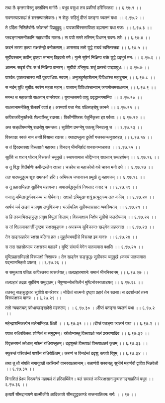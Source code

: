 तथा तैः कृत्तगात्रैस्तु दशग्रीवेण मार्गणैः।
बभूव वसुधा तत्र प्रकीर्णा हरिभिस्तदा ।। ६.९७.१ ।।

रावणस्याप्रसह्यं तं शरसम्पातमेकतः।
न शेकुः सहितुं दीप्तं पतङ्गा ज्वलनं यथा ।। ६.९७.२ ।।

ते ऽर्दिता निशितैर्बाणैः क्रोशन्तो विप्रदुद्रुवुः।
पावकार्चिस्समाविष्टा दह्यमाना यथा गजाः ।। ६.९७.३ ।।

प्लवङ्गानामनीकानि महाभ्राणीव मारुतः।
स ययौ समरे तस्मिन् विधमन् रावणः शरैः ।। ६.९७.४ ।।

कदनं तरसा कृत्वा राक्षसेन्द्रो वनौकसाम्।
आससाद ततो युद्धे राघवं त्वरितस्तदा ।। ६.९७.५ ।।

सुग्रीवस्तान् कपीन् दृष्ट्वा भग्नान् विद्रवतो रणे।
गुल्मे सुषेणं निक्षिप्य चक्रे युद्धे ऽद्भुतं मनः ।। ६.९७.६ ।।

आत्मनः सदृशं वीरः स तं निक्षिप्य वानरम्।
सुग्रीवो ऽभिमुखः शत्रुं प्रतस्थे पादपायुधः ।। ६.९७.७ ।।

पार्श्वतः पृष्टतश्चास्य सर्वे यूथपाधिपाः स्वयम्।
अनुजह्रुर्महाशैलान् विविधांश्च महाद्रुमान् ।। ६.९७.८ ।।

स नर्दन् युधि सुग्रीवः स्वरेण महता महान्।
पातयन् विविधांश्चान्यान् जगामोत्तमराक्षसान् ।। ६.९७.९ ।।

ममन्थ च महाकायो राक्षसान् वानरेश्वरः।
युगान्तसमये वायुः प्रवृद्धानगमानिव ।। ६.९७.१० ।।

राक्षसानामनीकेषु शैलवर्षं ववर्ष ह।
अश्मवर्षं यथा मेघः पक्षिसङ्घेषु कानने ।। ६.९७.११ ।।

कपिराजविमुक्तैस्तैः शैलवर्षैस्तु राक्षसाः।
विकीर्णशिरसः पेतुर्निकृत्ता इव पर्वताः ।। ६.९७.१२ ।।

अथ सङ्क्षीयमाणेषु राक्षसेषु समन्ततः।
सुग्रीवेण प्रभग्नेषु पतत्सु निनदत्सु च ।। ६.९७.१३ ।।

विरूपाक्षः स्वकं नाम धन्वी विश्राव्य राक्षसः।
रथादाप्लुत्य दुर्धर्षो गजस्कन्धमुपारुहत् ।। ६.९७.१४ ।।

स तं द्विरदमारुह्य विरूपाक्षो महारथः।
विनदन् भीमनिर्ह्रादं वानरानभ्यधावत ।। ६.९७.१५ ।।

सुग्रीवे स शरान् घोरान् विससर्ज चमूमुखे।
स्थापयामास चोद्विग्नान् राक्षसान् सम्प्रहर्षयन् ।। ६.९७.१६ ।।

स तु विद्धः शितैर्बाणैः कपीन्द्रस्तेन रक्षसा।
चक्रोध स महाक्रोधो वधे चास्य मनो दधे ।। ६.९७.१७ ।।

ततः पादपमुद्धृत्य शूरः सम्प्रधनो हरिः।
अभिपत्य जघानास्य प्रमुखे तु महागजम् ।। ६.९७.१८ ।।

स तु प्रहाराभिहतः सुग्रीवेण महागजः।
अपासर्पद्धनुर्मात्रं निषसाद ननाद च ।। ६.९७.१९ ।।

गजात्तु मथितात्तूर्णमपक्रम्य स वीर्यवान्।
राक्षसो ऽभिमुखः शत्रुं प्रत्युद्गम्य ततः कपिम् ।। ६.९७.२० ।।

आर्षभं चर्म खड्गं च प्रगृह्य लघुविक्रमः।
भर्त्सयन्निव सुग्रीवमाससाद व्यवस्थितम् ।। ६.९७.२१ ।।

स हि तस्याभिसङ्क्रुद्धः प्रगृह्य विपुलां शिलाम्।
विरूपाक्षाय चिक्षेप सुग्रीवो जलदोपमाम् ।। ६.९७.२२ ।।

स तां शिलामापतन्तीं दृष्ट्वा राक्षसपुङ्गवः।
अपक्रम्य सुविक्रान्तः खड्गेन प्राहरत्तदा ।। ६.९७.२३ ।।

तेन खड्गप्रहारेण रक्षसा बलिना हतः।
मुहूर्तमभवद्वीरो विसञ्ज्ञ इव वानरः ।। ६.९७.२४ ।।

स तदा सहसोत्पत्य राक्षसस्य महाहवे।
मुष्टिं संवर्त्य वेगेन पातयामास वक्षसि ।। ६.९७.२५ ।।

मुष्टिप्रहाराभिहतो विरूपाक्षो निशाचरः।
तेन खड्गेन सङ्क्रुद्धः सुग्रीवस्य चमूमुखे।कवचं पातयामास पद्भ्यामभिहतो ऽपतत् ।। ६.९७.२६ ।।

स समुत्थाय पतितः कपिस्तस्य व्यसर्जयत्।
तलप्रहारमशनेः समानं भीमनिस्वनम् ।। ६.९७.२७ ।।

तलप्रहारं तद्रक्षः सुग्रीवेण समुद्यतम्।
नैपुण्यान्मोचयित्वैनं मुष्टिनोरस्यताडयत् ।। ६.९७.२८ ।।

ततस्तु सङ्क्रुद्धतरः सुग्रीवो वानरेश्वरः।
मोक्षितं चात्मनो दृष्ट्वा प्रहारं तेन रक्षसा।स ददर्शान्तरं तस्य विरूपाक्षस्य वानरः ।। ६.९७.२९ ।।

ततो न्यपातयत् क्रोधाच्छङ्खदेशे महत्तलम् ।
। ६.९७.३० ।।दीप्तं पतङ्गा ज्वलनं यथा ।। ६.९७.२ ।।

महेन्द्राशनिकल्पेन तलेनाभिहतः क्षितौ ।
। ६.९७.३१ ।।।।दीप्तं पतङ्गा ज्वलनं यथा ।। ६.९७.२ ।।

पपात रुधिरक्लिन्नः शोणितं च समुद्वमन्।
स्रोतोभ्यस्तु विरूपाक्षो जलं प्रस्रवणादिव ।। ६.९७.३२ ।।

विवृत्तनयनं क्रोधात् सफेनं रुधिराप्लुतम्।
ददृशुस्ते विरूपाक्षं विरूपाक्षतरं कृतम् ।। ६.९७.३३ ।।

स्फुरन्तं परिवर्तन्तं पार्श्वेन रुधिरोक्षितम्।
करुणं च विनर्दन्तं ददृशुः कपयो रिपुम् ।। ६.९७.३४ ।।

तथा तु तौ संयति सम्प्रयुक्तौ तरस्विनौ वानरराक्षसानाम्।
बलार्णवौ सस्वनतुः सुभीमं महार्णवौ द्वाविव भिन्नवेलौ ।। ६.९७.३५ ।।

विनाशितं प्रेक्ष्य विरूपनेत्रं महाबलं तं हरिपार्थिवेन।
बलं समस्तं कपिराक्षसानामुन्मत्तगङ्गाप्रतिमं बभूव ।। ६.९७.३६ ।।

इत्यार्षे श्रीमद्रामायणे वाल्मीकीये आदिकाव्ये श्रीमद्युद्धकाण्डे सप्तनवतितमः सर्गः ।
। ९७ ।।

